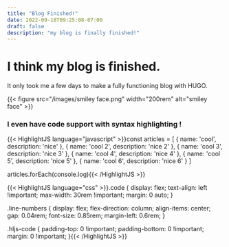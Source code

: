 ```yaml
---
title: "Blog Finished!"
date: 2022-09-18T09:25:08-07:00
draft: false
description: "my blog is finally finished!"
---
```


# I think my blog is finished. 

It only took me a few days to make a fully functioning blog with HUGO.

{{< figure src="/images/smiley face.png" width="200rem" alt="smiley face" >}}

### I even have code support with syntax highlighting !

{{< HighlightJS language="javascript" >}}const articles = [
  {
    name: 'cool',
    description: 'nice'
  },
  {
    name: 'cool 2',
    description: 'nice 2'
  },
  {
    name: 'cool 3',
    description: 'nice 3'
  },
  {
    name: 'cool 4',
    description: 'nice 4'
  },
  {
    name: 'cool 5',
    description: 'nice 5'
  },
  {
    name: 'cool 6',
    description: 'nice 6'
  }
]

articles.forEach(console.log){{< /HighlightJS >}}

{{< HighlightJS language="css" >}}.code {
  display: flex;
  text-align: left !important;
  max-width: 30rem !important;
  margin: 0 auto;
}

.line-numbers {
  display: flex;
  flex-direction: column;
  align-items: center;
  gap: 0.04rem;
  font-size: 0.85rem;
  margin-left: 0.6rem;
}

.hljs-code {
  padding-top: 0 !important;
  padding-bottom: 0 !important;
  margin: 0 !important;
}{{< /HighlightJS >}}


